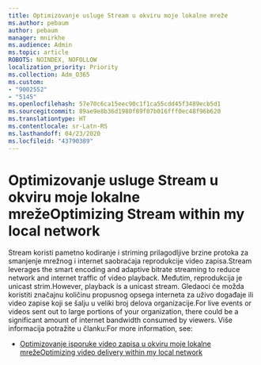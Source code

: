 ```yaml
---
title: Optimizovanje usluge Stream u okviru moje lokalne mreže
ms.author: pebaum
author: pebaum
manager: mnirkhe
ms.audience: Admin
ms.topic: article
ROBOTS: NOINDEX, NOFOLLOW
localization_priority: Priority
ms.collection: Adm_O365
ms.custom:
- "9002552"
- "5145"
ms.openlocfilehash: 57e70c6ca15eec90c1f1ca55cdd45f3489ecb5d1
ms.sourcegitcommit: 89ae9e8b36d1980f89f07b016fff0ec48f96b620
ms.translationtype: HT
ms.contentlocale: sr-Latn-RS
ms.lasthandoff: 04/23/2020
ms.locfileid: "43790389"
---
```

# <a name="optimizing-stream-within-my-local-network"></a><span data-ttu-id="836f7-102">Optimizovanje usluge Stream u okviru moje lokalne mreže</span><span class="sxs-lookup"><span data-stu-id="836f7-102">Optimizing Stream within my local network</span></span>

<span data-ttu-id="836f7-103">Stream koristi pametno kodiranje i striming prilagodljive brzine protoka za smanjenje mrežnog i internet saobraćaja reprodukcije video zapisa.</span><span class="sxs-lookup"><span data-stu-id="836f7-103">Stream leverages the smart encoding and adaptive bitrate streaming to reduce network and internet traffic of video playback.</span></span> <span data-ttu-id="836f7-104">Međutim, reprodukcija je unicast strim.</span><span class="sxs-lookup"><span data-stu-id="836f7-104">However, playback is a unicast stream.</span></span> <span data-ttu-id="836f7-105">Gledaoci će možda koristiti značajnu količinu propusnog opsega interneta za uživo događaje ili video zapise koji se šalju u veliki broj delova organizacije.</span><span class="sxs-lookup"><span data-stu-id="836f7-105">For live events or videos sent out to large portions of your organization, there could be a significant amount of internet bandwidth consumed by viewers.</span></span> <span data-ttu-id="836f7-106">Više informacija potražite u članku:</span><span class="sxs-lookup"><span data-stu-id="836f7-106">For more information, see:</span></span>

- [<span data-ttu-id="836f7-107">Optimizovanje isporuke video zapisa u okviru moje lokalne mreže</span><span class="sxs-lookup"><span data-stu-id="836f7-107">Optimizing video delivery within my local network</span></span>](https://docs.microsoft.com/stream/network-overview#optimizing-video-delivery-within-my-local-network)

